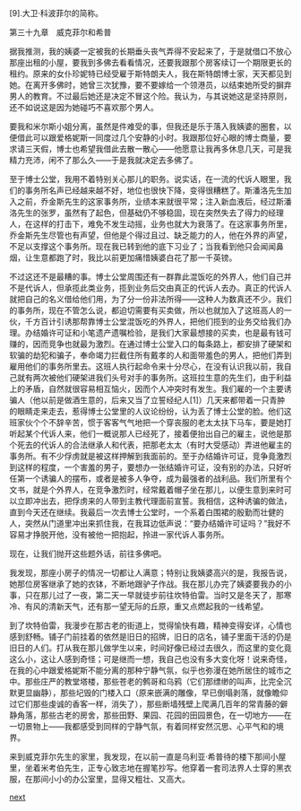 
[9].大卫·科波菲尔的简称。

第三十九章　威克菲尔和希普

据我推测，我的姨婆一定被我的长期垂头丧气弄得不安起来了，于是就借口不放心那座出租的小屋，要我到多佛去看看情况，还要我跟那个房客续订一个期限更长的租约。原来的女仆珍妮特已经受雇于斯特朗夫人，我在斯特朗博士家，天天都见到她。在离开多佛时，她曾三次犹豫，要不要嫁给一个领港员，以结束她所受的摒弃男人的教育。不过最后她还是决定不冒这个险。我认为，与其说她这是坚持原则，还不如说这是因为她碰巧不喜欢那个男人。

要我和米尔斯小姐分离，虽然是件难受的事，但我还是乐于落入我姨婆的圈套，以便借此可以跟爱格妮斯一同度过几个安静的小时。我跟那位好心眼的博士商量，要求请三天假，博士也希望我借此去散一散心——他愿意让我再多休息几天，可是我精力充沛，闲不了那么久——于是我就决定去多佛了。

至于博士公堂，我用不着特别关心那儿的职务。说实话，在一流的代诉人眼里，我们的事务所名声已经越来越不好，地位也很快下降，变得很糟糕了。斯潘洛先生加入之前，乔金斯先生的这家事务所，业绩本来就很平常；注入新血液后，经过斯潘洛先生的张罗，虽然有了起色，但基础仍不够稳固，现在突然失去了得力的经理人，在这样的打击下，难免不发生动摇，业务也就大为衰落了。在这家事务所里，乔金斯先生尽管也有声望，但他是个得过且过、缺乏能力的人，他在外界的声望，不足以支撑这个事务所。现在我已转到他的底下习业了；当我看到他只会闻闻鼻烟，让生意都跑了时，我比以前更加痛惜姨婆白花了那一千英镑。

不过这还不是最糟的事。博士公堂周围还有一群靠此混饭吃的外界人，他们自己并不是代诉人，但承揽此类业务，揽到业务后交由真正的代诉人去办。真正的代诉人就把自己的名义借给他们用，为了分一份非法所得——这种人为数真还不少。我们的事务所，现在不管怎么说，都迫切需要有买卖做，所以也就加入了这班高人的一伙，千方百计引诱那帮靠博士公堂混饭吃的外界人，把他们揽到的业务交给我们办理。办结婚许可证和小笔遗产遗嘱检验，是我们大家最想接的买卖，也是最有钱可赚的，因而竞争也就最为激烈。在通过博士公堂入口的每条路上，都安排了硬架和软骗的劫犯和骗子，奉命竭力拦截住所有戴孝的人和面带羞色的男人，把他们弄到雇用他们的事务所里去。这班人执行起命令来十分尽心，在没有认识我以前，我自己就有两次被他们硬架进我们头号对手的事务所。这班拉生意的先生们，由于利益上的矛盾，自然就很容易相互恼火，因而个人冲突时有发生。我们雇的一个主要诱骗人（他以前是做酒生意的，后来又当了立誓经纪人[1]）几天来都带着一只青肿的眼睛走来走去，惹得博士公堂里的人议论纷纷，认为丢了博士公堂的脸。他们这班家伙个个不辞辛苦，惯于客客气气地把一个穿丧服的老太太扶下马车，要是她打听起某个代诉人来，他们一概说那人已经死了，接着便抬出自己的雇主，说他是那个死去的代诉人的合法继承人和代表，把那老太太（有时大受感动）弄进他雇主的事务所。有不少俘虏就是被这样押解到我面前的。至于办结婚许可证，竞争竟激烈到这样的程度，一个害羞的男子，要想办一张结婚许可证，没有别的办法，只好听任第一个诱骗人的摆布，或者是被多人争夺，成为最强者的战利品。我们所里有个文书，就是个外界人，在竞争激烈时，经常戴着帽子坐在那儿，以便生意到来时可以立即冲出去，把俘虏来的人带到主教代理面前宣誓。我相信，这种诱骗的做法，直到今天还在继续。我最后一次去博士公堂时，一个系着白围裙的殷勤而壮健的人，突然从门道里冲出来抓住我，在我耳边低声说：“要办结婚许可证吗？”我好不容易才挣脱开他，没有被他一把抱起，拎进一家代诉人事务所。

现在，让我们抛开这些题外话，前往多佛吧。

我发现，那座小房子的情况一切都让人满意；特别让我姨婆高兴的是，我报告说，她那位房客继承了她的衣钵，不断地跟驴子作战。我在那儿办完了姨婆要我办的小事，只在那儿过了一夜，第二天一早就徒步前往坎特伯雷。当时又是冬天了，那寒冷、有风的清新天气，还有那一望无际的丘原，重又点燃起我的一线希望。

到了坎特伯雷，我漫步在那古老的街道上，觉得愉快有趣，精神变得安详，心情也感到舒畅。铺子门前挂着的依然是旧日的招牌，旧日的店名，铺子里面干活的仍是旧日的人们。打从我在那儿做学生以来，时间好像已经过去很久，而这里的变化竟这么小，这让人感到奇怪；可是继而一想，我自己也没有多大变化呀！说来奇怪，在我的心中跟爱格妮斯不能分离的那种宁静气氛，似乎也弥漫在她所居住的城市之中。那些庄严的教堂塔楼，那些苍老的鹩哥和乌鸦（它们那缥缈的叫声，比完全沉默更显幽静），那些圮毁的门楼入口（原来嵌满的雕像，早已倒塌剥落，就像瞻仰过它们那些虔诚的香客一样，消失了），那些断墙残壁上爬满几百年的常青藤的僻静角落，那些古老的房舍，那些田野、果园、花园的田园景色，在一切地方——在一切景物上——我都感受到同样的宁静气氛，有着同样安然沉思、心平气和的境界。

来到威克菲尔先生的家里，我发现，在以前一直是乌利亚·希普待的楼下那间小屋里，坐着米考伯先生，正专心致志地在握笔抄写。他穿着一套司法界人士穿的黑衣服，在那间小小的办公室里，显得又粗壮、又高大。

[next](page495)